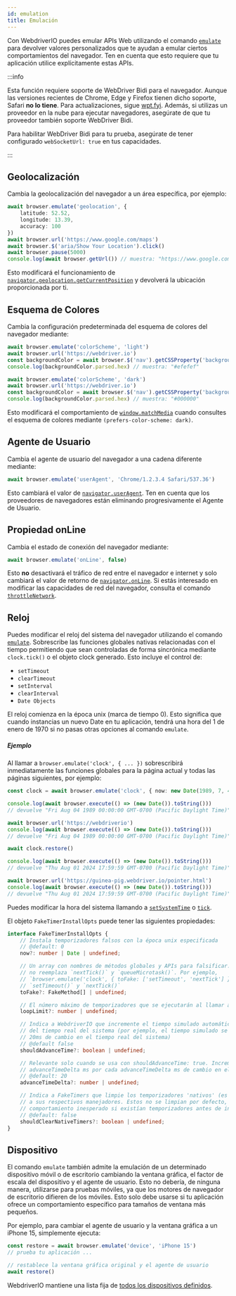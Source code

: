 ```yaml
---
id: emulation
title: Emulación
---
```


Con WebdriverIO puedes emular APIs Web utilizando el comando [`emulate`](/docs/api/browser/emulate) para devolver valores personalizados que te ayudan a emular ciertos comportamientos del navegador. Ten en cuenta que esto requiere que tu aplicación utilice explícitamente estas APIs.

<LiteYouTubeEmbed
    id="2bQXzIB_97M"
    title="WebdriverIO Tutorials: The Emulate Command - Emulate Web APIs at Runtime with WebdriverIO"
/>

:::info

Esta función requiere soporte de WebDriver Bidi para el navegador. Aunque las versiones recientes de Chrome, Edge y Firefox tienen dicho soporte, Safari __no lo tiene__. Para actualizaciones, sigue [wpt.fyi](https://wpt.fyi/results/webdriver/tests/bidi/script/add_preload_script/add_preload_script.py?label=experimental&label=master&aligned). Además, si utilizas un proveedor en la nube para ejecutar navegadores, asegúrate de que tu proveedor también soporte WebDriver Bidi.

Para habilitar WebDriver Bidi para tu prueba, asegúrate de tener configurado `webSocketUrl: true` en tus capacidades.

:::

## Geolocalización

Cambia la geolocalización del navegador a un área específica, por ejemplo:

```ts
await browser.emulate('geolocation', {
    latitude: 52.52,
    longitude: 13.39,
    accuracy: 100
})
await browser.url('https://www.google.com/maps')
await browser.$('aria/Show Your Location').click()
await browser.pause(5000)
console.log(await browser.getUrl()) // muestra: "https://www.google.com/maps/@52.52,13.39,16z?entry=ttu"
```

Esto modificará el funcionamiento de [`navigator.geolocation.getCurrentPosition`](https://developer.mozilla.org/en-US/docs/Web/API/Geolocation/getCurrentPosition) y devolverá la ubicación proporcionada por ti.

## Esquema de Colores

Cambia la configuración predeterminada del esquema de colores del navegador mediante:

```ts
await browser.emulate('colorScheme', 'light')
await browser.url('https://webdriver.io')
const backgroundColor = await browser.$('nav').getCSSProperty('background-color')
console.log(backgroundColor.parsed.hex) // muestra: "#efefef"

await browser.emulate('colorScheme', 'dark')
await browser.url('https://webdriver.io')
const backgroundColor = await browser.$('nav').getCSSProperty('background-color')
console.log(backgroundColor.parsed.hex) // muestra: "#000000"
```

Esto modificará el comportamiento de [`window.matchMedia`](https://developer.mozilla.org/en-US/docs/Web/API/Window/matchMedia) cuando consultes el esquema de colores mediante `(prefers-color-scheme: dark)`.

## Agente de Usuario

Cambia el agente de usuario del navegador a una cadena diferente mediante:

```ts
await browser.emulate('userAgent', 'Chrome/1.2.3.4 Safari/537.36')
```

Esto cambiará el valor de [`navigator.userAgent`](https://developer.mozilla.org/en-US/docs/Web/API/Navigator/userAgent). Ten en cuenta que los proveedores de navegadores están eliminando progresivamente el Agente de Usuario.

## Propiedad onLine

Cambia el estado de conexión del navegador mediante:

```ts
await browser.emulate('onLine', false)
```

Esto __no__ desactivará el tráfico de red entre el navegador e internet y solo cambiará el valor de retorno de [`navigator.onLine`](https://developer.mozilla.org/en-US/docs/Web/API/Navigator/onLine). Si estás interesado en modificar las capacidades de red del navegador, consulta el comando [`throttleNetwork`](/docs/api/browser/throttleNetwork).

## Reloj

Puedes modificar el reloj del sistema del navegador utilizando el comando [`emulate`](/docs/emulation). Sobrescribe las funciones globales nativas relacionadas con el tiempo permitiendo que sean controladas de forma sincrónica mediante `clock.tick()` o el objeto clock generado. Esto incluye el control de:

- `setTimeout`
- `clearTimeout`
- `setInterval`
- `clearInterval`
- `Date Objects`

El reloj comienza en la época unix (marca de tiempo 0). Esto significa que cuando instancias un nuevo Date en tu aplicación, tendrá una hora del 1 de enero de 1970 si no pasas otras opciones al comando `emulate`.

##### Ejemplo

Al llamar a `browser.emulate('clock', { ... })` sobrescribirá inmediatamente las funciones globales para la página actual y todas las páginas siguientes, por ejemplo:

```ts
const clock = await browser.emulate('clock', { now: new Date(1989, 7, 4) })

console.log(await browser.execute(() => (new Date()).toString()))
// devuelve "Fri Aug 04 1989 00:00:00 GMT-0700 (Pacific Daylight Time)"

await browser.url('https://webdriverio')
console.log(await browser.execute(() => (new Date()).toString()))
// devuelve "Fri Aug 04 1989 00:00:00 GMT-0700 (Pacific Daylight Time)"

await clock.restore()

console.log(await browser.execute(() => (new Date()).toString()))
// devuelve "Thu Aug 01 2024 17:59:59 GMT-0700 (Pacific Daylight Time)"

await browser.url('https://guinea-pig.webdriver.io/pointer.html')
console.log(await browser.execute(() => (new Date()).toString()))
// devuelve "Thu Aug 01 2024 17:59:59 GMT-0700 (Pacific Daylight Time)"
```

Puedes modificar la hora del sistema llamando a [`setSystemTime`](/docs/api/clock/setSystemTime) o [`tick`](/docs/api/clock/tick).

El objeto `FakeTimerInstallOpts` puede tener las siguientes propiedades:

```ts
interface FakeTimerInstallOpts {
    // Instala temporizadores falsos con la época unix especificada
    // @default: 0
    now?: number | Date | undefined;

    // Un array con nombres de métodos globales y APIs para falsificar. Por defecto, WebdriverIO
    // no reemplaza `nextTick()` y `queueMicrotask()`. Por ejemplo,
    // `browser.emulate('clock', { toFake: ['setTimeout', 'nextTick'] })` falsificará solo
    // `setTimeout()` y `nextTick()`
    toFake?: FakeMethod[] | undefined;

    // El número máximo de temporizadores que se ejecutarán al llamar a runAll() (predeterminado: 1000)
    loopLimit?: number | undefined;

    // Indica a WebdriverIO que incremente el tiempo simulado automáticamente basado en el cambio
    // del tiempo real del sistema (por ejemplo, el tiempo simulado se incrementará en 20ms por cada
    // 20ms de cambio en el tiempo real del sistema)
    // @default false
    shouldAdvanceTime?: boolean | undefined;

    // Relevante solo cuando se usa con shouldAdvanceTime: true. Incrementa el tiempo simulado en
    // advanceTimeDelta ms por cada advanceTimeDelta ms de cambio en el tiempo real del sistema
    // @default: 20
    advanceTimeDelta?: number | undefined;

    // Indica a FakeTimers que limpie los temporizadores 'nativos' (es decir, no falsos) delegando
    // a sus respectivos manejadores. Estos no se limpian por defecto, lo que puede llevar a un
    // comportamiento inesperado si existían temporizadores antes de instalar FakeTimers.
    // @default: false
    shouldClearNativeTimers?: boolean | undefined;
}
```

## Dispositivo

El comando `emulate` también admite la emulación de un determinado dispositivo móvil o de escritorio cambiando la ventana gráfica, el factor de escala del dispositivo y el agente de usuario. Esto no debería, de ninguna manera, utilizarse para pruebas móviles, ya que los motores de navegador de escritorio difieren de los móviles. Esto solo debe usarse si tu aplicación ofrece un comportamiento específico para tamaños de ventana más pequeños.

Por ejemplo, para cambiar el agente de usuario y la ventana gráfica a un iPhone 15, simplemente ejecuta:

```ts
const restore = await browser.emulate('device', 'iPhone 15')
// prueba tu aplicación ...

// restablece la ventana gráfica original y el agente de usuario
await restore()
```

WebdriverIO mantiene una lista fija de [todos los dispositivos definidos](https://github.com/webdriverio/webdriverio/blob/main/packages/webdriverio/src/deviceDescriptorsSource.ts).